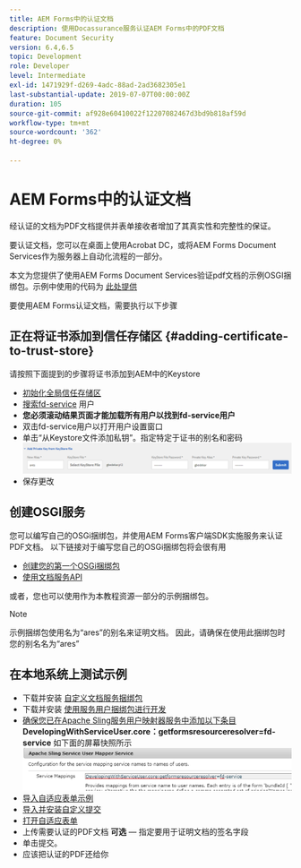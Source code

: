 ```yaml
---
title: AEM Forms中的认证文档
description: 使用Docassurance服务认证AEM Forms中的PDF文档
feature: Document Security
version: 6.4,6.5
topic: Development
role: Developer
level: Intermediate
exl-id: 1471929f-d269-4adc-88ad-2ad3682305e1
last-substantial-update: 2019-07-07T00:00:00Z
duration: 105
source-git-commit: af928e60410022f12207082467d3bd9b818af59d
workflow-type: tm+mt
source-wordcount: '362'
ht-degree: 0%

---
```


# AEM Forms中的认证文档

经认证的文档为PDF文档提供并表单接收者增加了其真实性和完整性的保证。

要认证文档，您可以在桌面上使用Acrobat DC，或将AEM Forms Document Services作为服务器上自动化流程的一部分。

本文为您提供了使用AEM Forms Document Services验证pdf文档的示例OSGI捆绑包。示例中使用的代码为 [此处提供](https://helpx.adobe.com/experience-manager/6-4/forms/using/aem-document-services-programmatically.html)

要使用AEM Forms认证文档，需要执行以下步骤

## 正在将证书添加到信任存储区 {#adding-certificate-to-trust-store}

请按照下面提到的步骤将证书添加到AEM中的Keystore

* [初始化全局信任存储区](http://localhost:4502/libs/granite/security/content/truststore.html)
* [搜索fd-service](http://localhost:4502/security/users.html) 用户
* **您必须滚动结果页面才能加载所有用户以找到fd-service用户**
* 双击fd-service用户以打开用户设置窗口
* 单击“从Keystore文件添加私钥”。指定特定于证书的别名和密码
  ![add-certificate](assets/adding-certificate-keystore.PNG)
* 保存更改

## 创建OSGI服务

您可以编写自己的OSGi捆绑包，并使用AEM Forms客户端SDK实施服务来认证PDF文档。 以下链接对于编写您自己的OSGi捆绑包将会很有用

* [创建您的第一个OSGi捆绑包](https://helpx.adobe.com/experience-manager/using/maven_arch13.html)
* [使用文档服务API](https://helpx.adobe.com/experience-manager/6-4/forms/using/aem-document-services-programmatically.html)

或者，您也可以使用作为本教程资源一部分的示例捆绑包。

>[!NOTE]
>
>示例捆绑包使用名为“ares”的别名来证明文档。 因此，请确保在使用此捆绑包时您的别名名为“ares”

## 在本地系统上测试示例

* 下载并安装 [自定义文档服务捆绑包](/help/forms/assets/common-osgi-bundles/AEMFormsDocumentServices.core-1.0-SNAPSHOT.jar)
* 下载并安装 [使用服务用户捆绑包进行开发](/help/forms/assets/common-osgi-bundles/DevelopingWithServiceUser.jar)
* [确保您已在Apache Sling服务用户映射器服务中添加以下条目](http://localhost:4502/system/console/configMgr)
  **DevelopingWithServiceUser.core：getformsresourceresolver=fd-service** 如下面的屏幕快照所示
  ![用户映射器](assets/user-mapper-service.PNG)
* [导入自适应表单示例](assets/certify-pdf-af.zip)
* [导入并安装自定义提交](assets/custom-submit-certify.zip)
* [打开自适应表单](http://localhost:4502/content/dam/formsanddocuments/certifypdf/jcr:content?wcmmode=disabled)
* 上传需要认证的PDF文档
  **可选**  — 指定要用于证明文档的签名字段
* 单击提交。
* 应该把认证的PDF还给你
